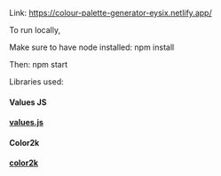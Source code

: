 Link: https://colour-palette-generator-eysix.netlify.app/

To run locally,

Make sure to have node installed: npm install

Then: npm start

Libraries used:
#### Values JS

#### [values.js](https://github.com/noeldelgado/values.js)

#### Color2k

#### [color2k](https://github.com/ricokahler/color2k)

